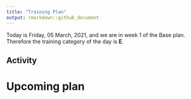 ```yaml
---
title: "Training Plan"
output: rmarkdown::github_document
---
```





Today is Friday, 05 March, 2021, and we are in week 1 of the Base plan. 
Therefore the training category of the day is **E**.

## Activity



# Upcoming plan
